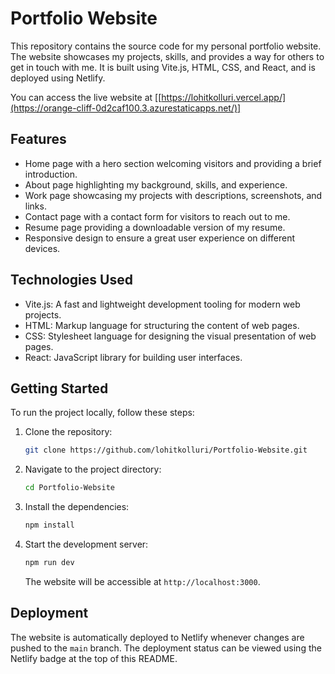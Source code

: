 # Portfolio Website

This repository contains the source code for my personal portfolio website. The website showcases my projects, skills, and provides a way for others to get in touch with me. It is built using Vite.js, HTML, CSS, and React, and is deployed using Netlify.

You can access the live website at [[https://lohitkolluri.vercel.app/](https://orange-cliff-0d2caf100.3.azurestaticapps.net/)]

## Features

- Home page with a hero section welcoming visitors and providing a brief introduction.
- About page highlighting my background, skills, and experience.
- Work page showcasing my projects with descriptions, screenshots, and links.
- Contact page with a contact form for visitors to reach out to me.
- Resume page providing a downloadable version of my resume.
- Responsive design to ensure a great user experience on different devices.

## Technologies Used

- Vite.js: A fast and lightweight development tooling for modern web projects.
- HTML: Markup language for structuring the content of web pages.
- CSS: Stylesheet language for designing the visual presentation of web pages.
- React: JavaScript library for building user interfaces.

## Getting Started

To run the project locally, follow these steps:

1. Clone the repository:

   ```bash
   git clone https://github.com/lohitkolluri/Portfolio-Website.git
   ```

2. Navigate to the project directory:

   ```bash
   cd Portfolio-Website
   ```

3. Install the dependencies:

   ```bash
   npm install
   ```

4. Start the development server:

   ```bash
   npm run dev
   ```

   The website will be accessible at `http://localhost:3000`.

## Deployment

The website is automatically deployed to Netlify whenever changes are pushed to the `main` branch. The deployment status can be viewed using the Netlify badge at the top of this README.
